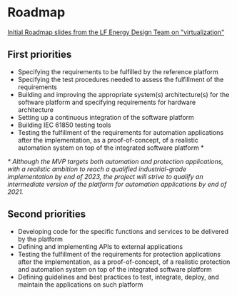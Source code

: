 # Roadmap

[Initial Roadmap slides from the LF Energy Design Team on "virtualization"](/roadmap-docs/SEAPATH%20Initial%20Roadmap%20-%20final%20version.pptx)

## First priorities
- Specifying the requirements to be fulfilled by the reference platform
- Specifying the test procedures needed to assess the fulfillment of the requirements
- Building and improving the appropriate system(s) architecture(s) for the software platform and specifying requirements for hardware architecture
- Setting up a continuous integration of the software platform
- Building IEC 61850 testing tools
- Testing the fulfillment of the requirements for automation applications after the implementation, as a proof-of-concept, of a realistic automation system on top of the integrated software platform \*

*\* Although the MVP targets both automation and protection applications, with a realistic ambition to reach a qualified industrial-grade implementation by end of 2023, the project will strive to qualify an intermediate version of the platform for automation applications by end of 2021.*

## Second priorities
- Developing code for the specific functions and services to be delivered by the platform
- Defining and implementing APIs to external applications
- Testing the fulfillment of the requirements for protection applications after the implementation, as a proof-of-concept, of a realistic protection and automation system on top of the integrated software platform
- Defining guidelines and best practices to test, integrate, deploy, and maintain the applications on such platform
